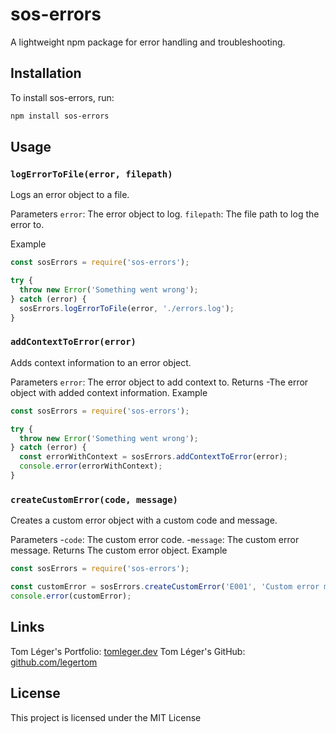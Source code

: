 # sos-errors

A lightweight npm package for error handling and troubleshooting.

## Installation

To install sos-errors, run:

```sh
npm install sos-errors
```

## Usage
### `logErrorToFile(error, filepath)`
Logs an error object to a file.

Parameters
`error`: The error object to log.
`filepath`: The file path to log the error to.

Example
```js
const sosErrors = require('sos-errors');

try {
  throw new Error('Something went wrong');
} catch (error) {
  sosErrors.logErrorToFile(error, './errors.log');
}
```

### `addContextToError(error)`

Adds context information to an error object.

Parameters
`error`: The error object to add context to.
Returns
-The error object with added context information.
Example
```js
const sosErrors = require('sos-errors');

try {
  throw new Error('Something went wrong');
} catch (error) {
  const errorWithContext = sosErrors.addContextToError(error);
  console.error(errorWithContext);
}
```
### `createCustomError(code, message)`
Creates a custom error object with a custom code and message.

Parameters
-`code`: The custom error code.
-`message`: The custom error message.
Returns
The custom error object.
Example
```js
const sosErrors = require('sos-errors');

const customError = sosErrors.createCustomError('E001', 'Custom error message');
console.error(customError);
```
## Links

Tom Léger's Portfolio: [tomleger.dev](https://tomleger.dev)
Tom Léger's GitHub: [github.com/legertom](https://github.com/legertom)

## License
This project is licensed under the MIT License